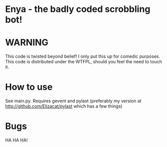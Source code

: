Enya - the badly coded scrobbling bot!
=======================================

WARNING
==========
This code is twisted beyond belief! I only put this up for comedic purposes.
This code is distributed under the WTFPL, should you feel the need to touch it.

How to use
===========
See main.py. Requires gevent and pylast (preferably my version at http://github.com/Elizacat/pylast which has a few things)

Bugs
=========
HA HA HA!
